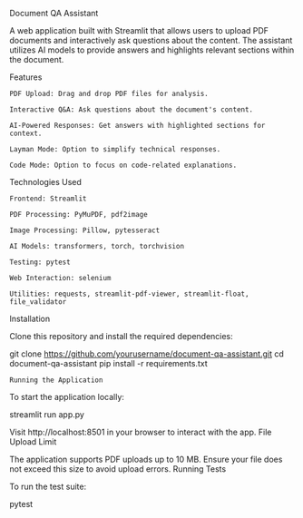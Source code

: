 Document QA Assistant

A web application built with Streamlit that allows users to upload PDF documents and interactively ask questions about the content. The assistant utilizes AI models to provide answers and highlights relevant sections within the document.

 Features

    PDF Upload: Drag and drop PDF files for analysis.

    Interactive Q&A: Ask questions about the document's content.

    AI-Powered Responses: Get answers with highlighted sections for context.

    Layman Mode: Option to simplify technical responses.

    Code Mode: Option to focus on code-related explanations.

 Technologies Used

    Frontend: Streamlit

    PDF Processing: PyMuPDF, pdf2image

    Image Processing: Pillow, pytesseract

    AI Models: transformers, torch, torchvision

    Testing: pytest

    Web Interaction: selenium

    Utilities: requests, streamlit-pdf-viewer, streamlit-float, file_validator

 Installation

Clone this repository and install the required dependencies:

git clone https://github.com/yourusername/document-qa-assistant.git
cd document-qa-assistant
pip install -r requirements.txt

    Running the Application

To start the application locally:

streamlit run app.py

Visit http://localhost:8501 in your browser to interact with the app.
     File Upload Limit

The application supports PDF uploads up to 10 MB. Ensure your file does not exceed this size to avoid upload errors.
     Running Tests

To run the test suite:

pytest
